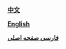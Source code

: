  
[**中文**](https://github.com/XX-net/XX-Net/wiki/%E4%B8%AD%E6%96%87%E6%96%87%E6%A1%A3)

[**English**](https://github.com/XX-net/XX-Net/wiki/English-Home-Page)  

[**فارسی صفحه اصلی**](https://github.com/XX-net/XX-Net/wiki/Persian-home-page)  

